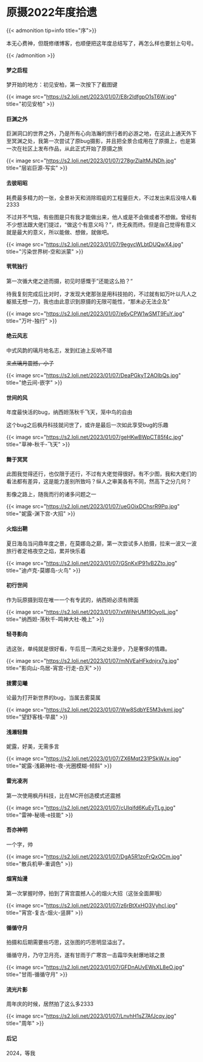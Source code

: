 # 原摄2022年度拾遗






{{< admonition tip=info title="序">}}

本无心费神，但既修缮博客，也顺便把这年度总结写了，再怎么样也要划上句号。

{{< /admonition >}}



#### 梦之启程

梦开始的地方：初见安柏，第一次按下了截图键

{{< image src="https://s2.loli.net/2023/01/07/E8r2ldfgpO1sT6W.jpg" title="初见安柏" >}}



#### 巨渊之外

巨渊洞口的世界之外，乃是所有心向浩瀚的旅行者的必游之地，在这此上通天外下至冥渊之处，我第一次尝试了原bug摄影，并且把全景合成用在了原摄上，也是第一次在社区上发布作品，从此正式开始了原摄之旅

{{< image src="https://s2.loli.net/2023/01/07/278grZlaItMJNDh.jpg" title="层岩巨源-写实" >}}



#### 去彼昭昭

耗费最多精力的一张，全景补天和消除瑕疵的工程量巨大，不过发出来后没啥人看2333

不过并不气恼，有些图是只有我才能做出来，他人或是不会做或者不想做。曾经有不少想法跟大佬们提过，“做这个有意义吗？”，终无疾而终。但是自己觉得有意义就是最大的意义，所以能做、想做，就做吧。

{{< image src="https://s2.loli.net/2023/01/07/9egycWLbtDUQwX4.jpg" title="污染世界树-空和派蒙" >}}



#### 茕茕独行

第一次循大佬之迹而摄，初见时感慨于”还能这么拍？“

待我复刻完成后比对时，才发现大佬那张是用科技拍的，不过就有如万叶以凡人之躯抵无想一刀，我也由此意识到原摄的无限可能性，“那未必无法企及”

{{< image src="https://s2.loli.net/2023/01/07/e6yCPW1wSMT9FuY.jpg" title="万叶-独行" >}}



#### 绝云风志

中式风韵的璃月地名志，发到红迪上反响不错

~~来点璃月震撼，小子~~

{{< image src="https://s2.loli.net/2023/01/07/DeaPGkyT2AOIbQs.jpg" title="绝云间-嵌字" >}}



#### 世间的风

年度最快活的bug，纳西妲荡秋千飞天，笼中鸟的自由

这个bug之后枫丹科技就问世了，或许是最后一次如此享受bug的乐趣

{{< image src="https://s2.loli.net/2023/01/07/geHKwBWpCT85f4c.jpg" title="草神-秋千-飞天" >}}



#### 舞于冥冥

此图我觉得还行，也仅限于还行，不过有大佬觉得很好。有不少图，我和大佬们的看法都有差异，这是能力差别所致吗？纵人之审美各有不同，然高下之分几何？

影像之路上，随我而行的诸多问题之一

{{< image src="https://s2.loli.net/2023/01/07/ueGOixDChsrR9Pq.jpg" title="妮露-渊下宫-大招" >}}



#### 火焰出鞘

夏日海岛当问鼎年度之景，在莫娜岛之巅，第一次尝试多人拍摄，拉来一波又一波旅行者定格夜空之焰，累并快乐着

{{< image src="https://s2.loli.net/2023/01/07/GSnKxlP91vB2Zto.jpg" title="迪卢克-莫娜岛-火鸟" >}}



#### 初行世间

作为玩原摄到现在唯一一个有专武的，纳西妲必须有牌面

{{< image src="https://s2.loli.net/2023/01/07/xtWiNrUM19OyoIL.jpg" title="纳西妲-荡秋千-鸣神大社-晚上" >}}



#### 轻寻影向

选这张，单纯就是很好看，午后觅一清闲之处漫步，乃是奢侈的情趣。

{{< image src="https://s2.loli.net/2023/01/07/mNVEaHFkdnjrx7g.jpg" title="影向山-鸟居-宵宫-行走-白天" >}}



#### 拨雾见曦

论最为打开新世界的bug，当属去雾莫属

{{< image src="https://s2.loli.net/2023/01/07/Ww8SdbYE5M3vkml.jpg" title="望舒客栈-早晨" >}}



#### 浅濑轻舞

妮露，好美，无需多言

{{< image src="https://s2.loli.net/2023/01/07/ZX6Mqt231PSkWJx.jpg" title="妮露-浅籁神社-夜-光圈模糊-倾斜" >}}



#### 雷光凌冽

第一次使用枫丹科技，比在MC开创造模式还震撼

{{< image src="https://s2.loli.net/2023/01/07/cUIqifd6KuEyTLg.jpg" title="雷神-秘境-e技能" >}}



#### 吾亦神明

一个字，帅

{{< image src="https://s2.loli.net/2023/01/07/DgA5R1zoFrQxOCm.jpg" title="散兵机甲-重调色" >}}



#### 烟宵灿漫

第一次掌握时停，拍到了宵宫震撼人心的烟火大招（这张全面屏哦）

{{< image src="https://s2.loli.net/2023/01/07/z6rBtXxHO3VyhcI.jpg" title="宵宫-复古-烟火-竖屏" >}}



#### 循循守月

拍摄和后期需要些巧思，这张图的巧思明显溢出了。

循循守月，乃守卫月亮，遂有甘雨于广寒宫一击霜华失射爆地球之景

{{< image src="https://s2.loli.net/2023/01/07/GFDnAUvEWsXL8eO.jpg" title="甘雨-循循守月" >}}



#### 流光片影

周年庆的时候，居然拍了这么多2333

{{< image src="https://s2.loli.net/2023/01/07/LnvhH1sZ7AfJcqy.jpg" title="周年" >}}



#### 后记

2024，等我

